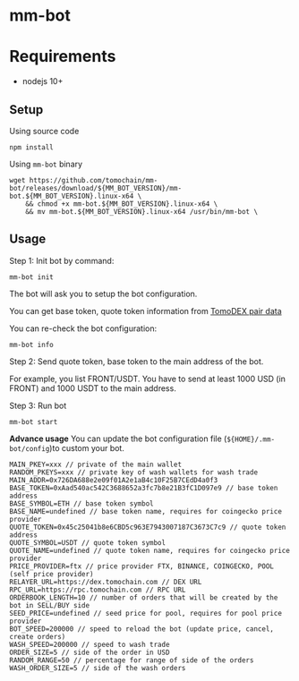 # mm-bot

# Requirements
- nodejs 10+

## Setup
Using source code
```
npm install
```

Using `mm-bot` binary
```
wget https://github.com/tomochain/mm-bot/releases/download/${MM_BOT_VERSION}/mm-bot.${MM_BOT_VERSION}.linux-x64 \
    && chmod +x mm-bot.${MM_BOT_VERSION}.linux-x64 \
    && mv mm-bot.${MM_BOT_VERSION}.linux-x64 /usr/bin/mm-bot \
```

## Usage

Step 1: Init bot by command:

```
mm-bot init
```

The bot will ask you to setup the bot configuration.

You can get base token, quote token information from [TomoDEX pair data](https://dex.tomochain.com/api/pairs)


You can re-check the bot configuration:
```
mm-bot info
```

Step 2: Send quote token, base token to the main address of the bot.

For example, you list FRONT/USDT. You have to send at least 1000 USD (in FRONT) and 1000 USDT to the main address.


Step 3: Run bot
```
mm-bot start
```


**Advance usage**
You can update the bot configuration file (`${HOME}/.mm-bot/config`)to custom your bot.
```
MAIN_PKEY=xxx // private of the main wallet
RANDOM_PKEYS=xxx // private key of wash wallets for wash trade
MAIN_ADDR=0x726DA688e2e09f01A2e1aB4c10F25B7CEdD4a0f3
BASE_TOKEN=0xAad540ac542C3688652a3fc7b8e21B3fC1D097e9 // base token address
BASE_SYMBOL=ETH // base token symbol
BASE_NAME=undefined // base token name, requires for coingecko price provider
QUOTE_TOKEN=0x45c25041b8e6CBD5c963E7943007187C3673C7c9 // quote token address
QUOTE_SYMBOL=USDT // quote token symbol
QUOTE_NAME=undefined // quote token name, requires for coingecko price provider
PRICE_PROVIDER=ftx // price provider FTX, BINANCE, COINGECKO, POOL (self price provider)
RELAYER_URL=https://dex.tomochain.com // DEX URL
RPC_URL=https://rpc.tomochain.com // RPC URL
ORDERBOOK_LENGTH=10 // number of orders that will be created by the bot in SELL/BUY side
SEED_PRICE=undefined // seed price for pool, requires for pool price provider
BOT_SPEED=200000 // speed to reload the bot (update price, cancel, create orders)
WASH_SPEED=200000 // speed to wash trade
ORDER_SIZE=5 // side of the order in USD
RANDOM_RANGE=50 // percentage for range of side of the orders
WASH_ORDER_SIZE=5 // side of the wash orders

```


